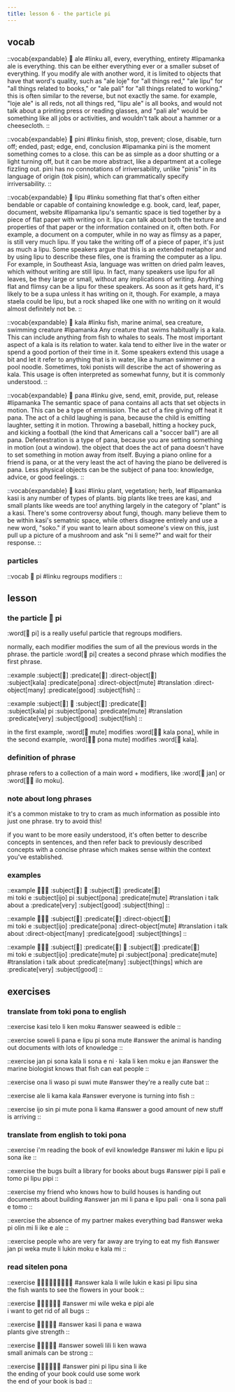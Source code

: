 ```yaml
---
title: lesson 6 - the particle pi
---
```


## vocab
::vocab{expandable}
󱤄 ale
#linku
all, every, everything, entirety
#lipamanka
ale is everything. this can be either everything ever or a smaller subset of everything. If you modify ale with another word, it is limited to objects that have that word's quality, such as "ale loje" for "all things red," "ale lipu" for "all things related to books," or "ale pali" for "all things related to working." this is often similar to the reverse, but not exactly the same. for example, "loje ale" is all reds, not all things red, "lipu ale" is all books, and would not talk about a printing press or reading glasses, and "pali ale" would be something like all jobs or activities, and wouldn't talk about a hammer or a cheesecloth.
::

::vocab{expandable}
󱥐 pini
#linku
finish, stop, prevent; close, disable, turn off; ended, past; edge, end, conclusion
#lipamanka
pini is the moment something comes to a close. this can be as simple as a door shutting or a light turning off, but it can be more abstract, like a department at a college fizzling out. pini has no connotations of irriversability, unlike "pinis" in its language of origin (tok pisin), which can grammatically specify irriversability.
::

::vocab{expandable}
󱤪 lipu
#linku
something flat that's often either bendable or capable of containing knowledge e.g. book, card, leaf, paper, document, website
#lipamanka
lipu's semantic space is tied together by a piece of flat paper with writing on it. lipu can talk about both the texture and properties of that paper or the information contained on it, often both. For example, a document on a computer, while in no way as flimsy as a paper, is still very much lipu. If you take the writing off of a piece of paper, it's just as much a lipu. Some speakers argue that this is an extended metaphor and by using lipu to describe these files, one is framing the computer as a lipu. For example, in Southeast Asia, language was written on dried palm leaves, which without writing are still lipu. In fact, many speakers use lipu for all leaves, be they large or small, without any implications of writing. Anything flat and flimsy can be a lipu for these speakers. As soon as it gets hard, it's likely to be a supa unless it has writing on it, though. For example, a maya staela could be lipu, but a rock shaped like one with no writing on it would almost definitely not be.
::

::vocab{expandable}
󱤔 kala
#linku
fish, marine animal, sea creature, swimming creature
#lipamanka
Any creature that swims habitually is a kala. This can include anything from fish to whales to seals. The most important aspect of a kala is its relation to water. kala tend to either live in the water or spend a good portion of their time in it. Some speakers extend this usage a bit and let it refer to anything that is in water, like a human swimmer or a pool noodle. Sometimes, toki ponists will describe the act of showering as kala. This usage is often interpreted as somewhat funny, but it is commonly understood.
::

::vocab{expandable}
󱥌 pana
#linku
give, send, emit, provide, put, release
#lipamanka
The semantic space of pana contains all acts that set objects in motion. This can be a type of emmission. The act of a fire giving off heat it pana. The act of a child laughing is pana, because the child is emitting laughter, setting it in motion. Throwing a baseball, hitting a hockey puck, and kicking a football (the kind that Americans call a "soccer ball") are all pana. Defenestration is a type of pana, because you are setting something in motion (out a window). the object that does the act of pana doesn't have to set something in motion away from itself. Buying a piano online for a friend is pana, or at the very least the act of having the piano be delivered is pana. Less physical objects can be the subject of pana too: knowledge, advice, or good feelings.
::

::vocab{expandable}
󱤗 kasi
#linku
plant, vegetation; herb, leaf
#lipamanka
kasi is any number of types of plants. big plants like trees are kasi, and small plants like weeds are too! anything largely in the category of "plant" is a kasi. There's some controversy about fungi, though. many believe them to be within kasi's sematnic space, while others disagree entirely and use a new word, "soko." if you want to learn about someone's view on this, just pull up a picture of a mushroom and ask "ni li seme?" and wait for their response.
::

### particles
::vocab
󱥍 pi
#linku
regroups modifiers
::

## lesson
### the particle 󱥍 pi
:word[󱥍 pi] is a really useful particle that regroups modifiers.

normally, each modifier modifies the sum of all the previous words in the phrase. the particle :word[󱥍 pi] creates a second phrase which modifies the first phrase.

::example
:subject[󱤔] :predicate[󱥔] :direct-object[󱤼] \
:subject[kala] :predicate[pona] :direct-object[mute]
#translation
:direct-object[many] :predicate[good] :subject[fish]
::

::example
:subject[󱤔] 󱥍 :subject[󱥔] :predicate[󱤼] \
:subject[kala] pi :subject[pona] :predicate[mute]
#translation
:predicate[very] :subject[good] :subject[fish]
::

in the first example, :word[󱤼 mute] modifies :word[󱤔󱥔 kala pona], while in the second example, :word[󱥔󱤼 pona mute] modifies :word[󱤔 kala].

### definition of phrase
phrase refers to a collection of a main word + modifiers, like :word[󱤑 jan] or :word[󱤎󱤶 ilo moku].

### note about long phrases
it's a common mistake to try to cram as much information as possible into just one phrase. try to avoid this!

if you want to be more easily understood, it's often better to describe concepts in sentences, and then refer back to previously described concepts with a concise phrase which makes sense within the context you've established.

### examples
::example
󱤴󱥬󱤉 :subject[󱤌] 󱥍 :subject[󱥔] :predicate[󱤼] \
mi toki e :subject[ijo] pi :subject[pona] :predicate[mute]
#translation
i talk about a :predicate[very] :subject[good] :subject[thing]
::

::example
󱤴󱥬󱤉 :subject[󱤌] :predicate[󱥔] :direct-object[󱤼] \
mi toki e :subject[ijo] :predicate[pona] :direct-object[mute]
#translation
i talk about :direct-object[many] :predicate[good] :subject[things]
::

::example
󱤴󱥬󱤉 :subject[󱤌] :predicate[󱤼] 󱥍 :subject[󱥔] :predicate[󱤼] \
mi toki e :subject[ijo] :predicate[mute] pi :subject[pona] :predicate[mute]
#translation
i talk about :predicate[many] :subject[things] which are :predicate[very] :subject[good]
::

## exercises
### translate from toki pona to english
::exercise
kasi telo li ken moku
#answer
seaweed is edible
::

::exercise
soweli li pana e lipu pi sona mute
#answer
the animal is handing out documents with lots of knowledge
::

::exercise
jan pi sona kala li sona e ni · kala li ken moku e jan
#answer
the marine biologist knows that fish can eat people
::

::exercise
ona li waso pi suwi mute
#answer
they're a really cute bat
::

::exercise
ale li kama kala
#answer
everyone is turning into fish
::

::exercise
ijo sin pi mute pona li kama
#answer
a good amount of new stuff is arriving
::

### translate from english to toki pona
::exercise
i'm reading the book of evil knowledge
#answer
mi lukin e lipu pi sona ike
::

::exercise
the bugs built a library for books about bugs
#answer
pipi li pali e tomo pi lipu pipi
::

::exercise
my friend who knows how to build houses is handing out documents about building
#answer
jan mi li pana e lipu pali · ona li sona pali e tomo
::

::exercise
the absence of my partner makes everything bad
#answer
weka pi olin mi li ike e ale
::

::exercise
people who are very far away are trying to eat my fish
#answer
jan pi weka mute li lukin moku e kala mi
::

### read sitelen pona
::exercise
󱤔󱤧󱥷󱤮󱤉󱤗󱥍󱤪󱥞
#answer
kala li wile lukin e kasi pi lipu sina \
the fish wants to see the flowers in your book
::

::exercise
󱤴󱥷󱥶󱤉󱥑󱤄
#answer
mi wile weka e pipi ale \
i want to get rid of all bugs
::

::exercise
󱤗󱤧󱥌󱤉󱥵
#answer
kasi li pana e wawa \
plants give strength
::

::exercise
󱥢󱤨󱤧󱤘󱥵
#answer
soweli lili li ken wawa \
small animals can be strong
::

::exercise
󱥐󱥍󱤪󱥞󱤧󱤍
#answer
pini pi lipu sina li ike \
the ending of your book could use some work \
the end of your book is bad
::